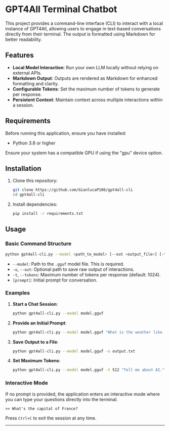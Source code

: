 # GPT4All Terminal Chatbot

This project provides a command-line interface (CLI) to interact with a local instance of GPT4All, allowing users to engage in text-based conversations directly from their terminal. The output is formatted using Markdown for better readability.

## Features

- **Local Model Interaction**: Run your own LLM locally without relying on external APIs.
- **Markdown Output**: Outputs are rendered as Markdown for enhanced formatting and clarity.
- **Configurable Tokens**: Set the maximum number of tokens to generate per response.
- **Persistent Context**: Maintain context across multiple interactions within a session.

## Requirements

Before running this application, ensure you have installed:

- Python 3.8 or higher

Ensure your system has a compatible GPU if using the "gpu" device option.

## Installation

1. Clone this repository:

   ```bash
   git clone https://github.com/GianlucaP106/gpt4all-cli
   cd gpt4all-cli
   ```

2. Install dependencies:

   ```bash
   pip install -r requirements.txt
   ```

## Usage

### Basic Command Structure

```bash
python gpt4all-cli.py --model <path_to_model> [--out <output_file>] [-t <max_tokens>] [prompt]
```

- `--model`: Path to the `.gguf` model file. This is required.
- `-o`, `--out`: Optional path to save raw output of interactions.
- `-t`, `--tokens`: Maximum number of tokens per response (default: 1024).
- `[prompt]`: Initial prompt for conversation.

### Examples

1. **Start a Chat Session**:

   ```bash
   python gpt4all-cli.py --model model.gguf
   ```

2. **Provide an Initial Prompt**:

   ```bash
   python gpt4all-cli.py --model model.gguf "What is the weather like today?"
   ```

3. **Save Output to a File**:

   ```bash
   python gpt4all-cli.py --model model.gguf -o output.txt
   ```

4. **Set Maximum Tokens**:

   ```bash
   python gpt4all-cli.py --model model.gguf -t 512 "Tell me about AI."
   ```

### Interactive Mode

If no prompt is provided, the application enters an interactive mode where you can type your questions directly into the terminal.

```plaintext
>> What's the capital of France?
```

Press `Ctrl+C` to exit the session at any time.

---
